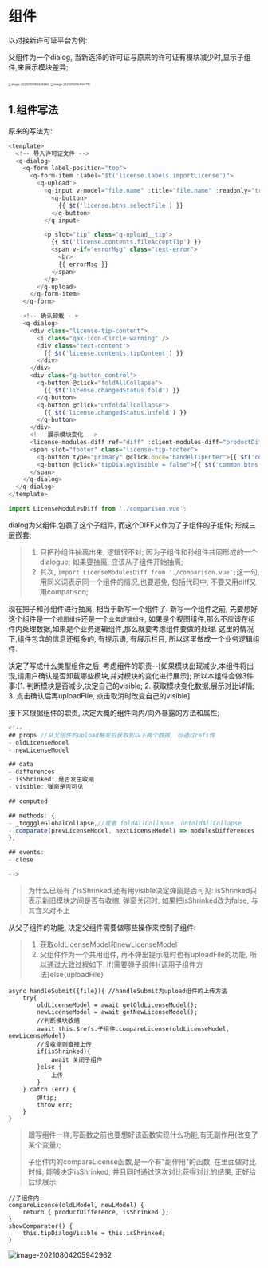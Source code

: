 

# 组件

以对接新许可证平台为例:

父组件为一个dialog, 当新选择的许可证与原来的许可证有模块减少时,显示子组件,来展示模块差异;

<img src="C:\Users\yangyang08\AppData\Roaming\Typora\typora-user-images\image-20210709183929980.png" alt="image-20210709183929980" style="zoom: 40%;" />

<img src="C:\Users\yangyang08\AppData\Roaming\Typora\typora-user-images\image-20210709184144710.png" alt="image-20210709184144710" style="zoom: 40%;" />

## 1.组件写法

原来的写法为:

```javascript
<template>
  <!-- 导入许可证文件 -->
  <q-dialog>
    <q-form label-position="top">
      <q-form-item :label="$t('license.labels.importLicense')">
        <q-upload">
          <q-input v-model="file.name" :title="file.name" :readonly="true">
            <q-button>
              {{ $t('license.btns.selectFile') }}
            </q-button>
          </q-input>

          <p slot="tip" class="q-upload__tip">
            {{ $t('license.contents.fileAcceptTip') }}
            <span v-if="errorMsg" class="text-error">
              <br>
              {{ errorMsg }}
            </span>
          </p>
        </q-upload>
      </q-form-item>
    </q-form>

    <!-- 确认卸载 -->
    <q-dialog>
      <div class="license-tip-content">
        <i class="qax-icon-Circle-warning" />
        <div class="text-content">
          {{ $t('license.contents.tipContent') }}
        </div>
      </div>
      <div class="q-button_control">       
        <q-button @click="foldAllCollapse">
          {{ $t('license.changedStatus.fold') }}
        </q-button>
        <q-button @click="unfoldAllCollapse">
          {{ $t('license.changedStatus.unfold') }}
        </q-button>
      </div>
	  <!-- 展示模块变化 -->
      <license-modules-diff ref="diff" :client-modules-diff="productDiff" class="license-modules-diff" />
      <span slot="footer" class="license-tip-footer">
        <q-button type="primary" @click.once="handelTipEnter">{{ $t('common.btns.confirm') }}</q-button>
        <q-button @click="tipDialogVisible = false">{{ $t('common.btns.cancel') }}</q-button>
      </span>
    </q-dialog>
  </q-dialog>
</template>

import LicenseModulesDiff from './comparison.vue';
```

<!-- 导入许可证文件 -->dialog为父组件,包裹了<!-- 确认卸载 -->这个子组件, 而<!-- 展示模块变化 -->这个DIFF又作为了子组件的子组件; 形成三层嵌套; 

> 1. 只把孙组件抽离出来, 逻辑很不对; 因为子组件和孙组件共同形成的一个dialogue; 如果要抽离, 应该从子组件开始抽离;
> 2. 其次, `import LicenseModulesDiff from './comparison.vue';`这一句, 用同义词表示同一个组件的情况,也要避免, 包括代码中, 不要又用diff又用comparison;

现在把子和孙组件进行抽离, 相当于新写一个组件了. 新写一个组件之前, 先要想好这个组件是一个`视图组件`还是一个`业务逻辑组件`, 如果是个视图组件,那么不应该在组件内处理数据,如果是个业务逻辑组件,那么就要考虑组件要做的处理. 这里的情况下,组件包含的信息还挺多的, 有提示语, 有展示栏目, 所以这里做成一个业务逻辑组件.

决定了写成什么类型组件之后, 考虑组件的职责--[如果模块出现减少,本组件将出现,请用户确认是否卸载哪些模块,并对模块的变化进行展示]; 所以本组件会做3件事:[1. 判断模块是否减少,决定自己的visible; 2. 获取模块变化数据,展示对比详情; 3. 点击确认后再uploadFIle, 点击取消时改变自己的visible]

接下来根据组件的职责, 决定大概的组件向内/向外暴露的方法和属性;

```javascript
<!--
## props //从父组件的upload触发后获取到以下两个数据, 可通过refs传
- oldLicenseModel
- newLicenseModel

## data
- differences
- isShrinked: 是否发生收缩
- visible: 弹窗是否可见 

## computed

## methods: {
- _togggleGlobalCollapse,//或者 foldAllCollapse, unfoldAllCollapse
- comparate(prevLicenseModel, nextLicenseModel) => modulesDifferences [{name, changedStatus, modules:[name, changedStatus]}]
},

## events:
- close

-->
```

> 为什么已经有了isShrinked,还有用visible决定弹窗是否可见: isShrinked只表示新旧模块之间是否有收缩, 弹窗关闭时, 如果把isShrinked改为false, 与其含义对不上

从父子组件的功能, 决定父组件需要做哪些操作来控制子组件:

> 1. 获取oldLicenseModel和newLicenseModel
> 2. 父组件作为一个共用组件, 再不弹出提示框时也有uploadFile的功能, 所以通过大致过程如下: if(需要弹子组件){调用子组件方法}else{uploadFile}

```
async handleSubmit({file}){ //handleSubmit为upload组件的上传方法
	try{
		oldLicenseModel = await getOldLicenseModel();
		newLicenseModel = await getNewLicenseModel();
		//判断模块收缩
		await this.$refs.子组件.compareLicense(oldLicenseModel, newLicenseModel)
		//没收缩则直接上传
		if(isShrinked){
			await 关闭子组件
		}else {
			上传
		}
	} catch (err) {
		弹tip;
		throw err;
	}
}
```

> 跟写组件一样,写函数之前也要想好该函数实现什么功能,有无副作用(改变了某个变量);
>
> 子组件内的compareLicense函数,是一个有"副作用"的函数, 在里面做对比时候, 能够决定isShrinked, 并且同时通过这次对比获得对比的结果, 正好给后续展示;

```
//子组件内:
compareLicense(oldLModel, newLModel) {
	return { productDifference, isShrinked };
}
showComparator() {
	this.tipDialogVisible = this.isShrinked;
}
```

![image-20210804205942962](C:\Users\yangyang08\AppData\Roaming\Typora\typora-user-images\image-20210804205942962.png)
